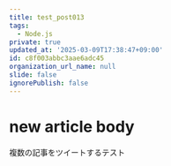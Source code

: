 ```yaml
---
title: test_post013
tags:
  - Node.js
private: true
updated_at: '2025-03-09T17:38:47+09:00'
id: c8f003abbc3aae6adc45
organization_url_name: null
slide: false
ignorePublish: false
---
```

# new article body
複数の記事をツイートするテスト
